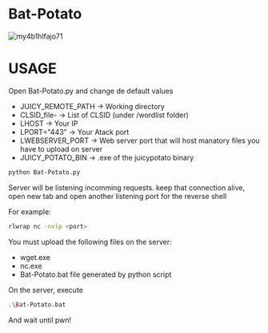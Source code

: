 # Bat-Potato

![my4b1hlfajo71](https://user-images.githubusercontent.com/48086822/207264719-7d9952f9-5419-47a6-93cc-4fb076d517f7.png)

# USAGE

Open Bat-Potato.py and change de default values

- JUICY_REMOTE_PATH -> Working directory
- CLSID_file- -> List of CLSID (under /wordlist folder)
- LHOST -> Your IP
- LPORT="443" -> Your Atack port
- LWEBSERVER_PORT -> Web server port that will host manatory files you have to upload on server
- JUICY_POTATO_BIN -> .exe of the juicypotato binary


```bash
python Bat-Potato.py
```

Server will be listening incomming requests. keep that connection alive, open new tab and open another listening port for the reverse shell

For example:

```bash
rlwrap nc -nvlp <port>
```

You must upload the following files on the server:
- wget.exe
- nc.exe
- Bat-Potato.bat file generated by python script

On the server, execute

```bash
.\Bat-Potato.bat
```

And wait until pwn!



